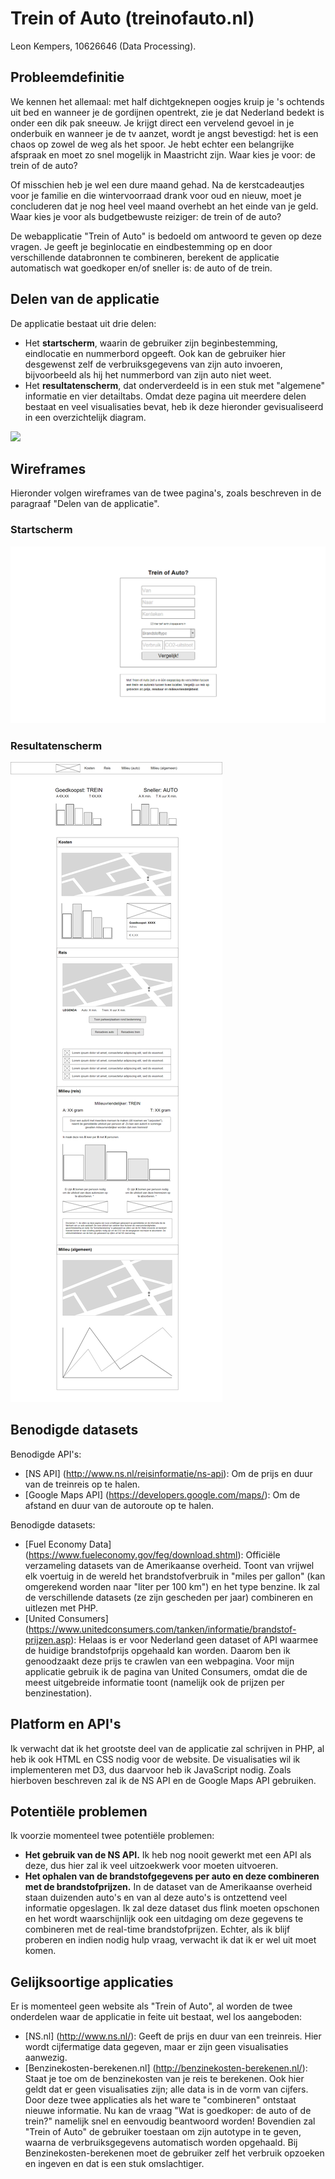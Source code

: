 # Trein of Auto (treinofauto.nl)
Leon Kempers, 10626646 (Data Processing).

## Probleemdefinitie
We kennen het allemaal: met half dichtgeknepen oogjes kruip je 's ochtends uit bed en wanneer je de gordijnen opentrekt, zie je dat Nederland bedekt is onder een dik pak sneeuw. Je krijgt direct een vervelend gevoel in je onderbuik en wanneer je de tv aanzet, wordt je angst bevestigd: het is een chaos op zowel de weg als het spoor. Je hebt echter een belangrijke afspraak en moet zo snel mogelijk in Maastricht zijn. Waar kies je voor: de trein of de auto?

Of misschien heb je wel een dure maand gehad. Na de kerstcadeautjes voor je familie en die wintervoorraad drank voor oud en nieuw, moet je concluderen dat je nog heel veel maand overhebt an het einde van je geld. Waar kies je voor als budgetbewuste reiziger: de trein of de auto?

De webapplicatie "Trein of Auto" is bedoeld om antwoord te geven op deze vragen. Je geeft je beginlocatie en eindbestemming op en door verschillende databronnen te combineren, berekent de applicatie automatisch wat goedkoper en/of sneller is: de auto of de trein.

## Delen van de applicatie
De applicatie bestaat uit drie delen:
* Het **startscherm**, waarin de gebruiker zijn beginbestemming, eindlocatie en nummerbord opgeeft. Ook kan de gebruiker hier desgewenst zelf de verbruiksgegevens van zijn auto invoeren, bijvoorbeeld als hij het nummerbord van zijn auto niet weet.
* Het **resultatenscherm**, dat onderverdeeld is in een stuk met "algemene" informatie en vier detailtabs. Omdat deze pagina uit meerdere delen bestaat en veel visualisaties bevat, heb ik deze hieronder gevisualiseerd in een overzichtelijk diagram. 

<img src="doc/charts/result.png" />

## Wireframes
Hieronder volgen wireframes van de twee pagina's, zoals beschreven in de paragraaf "Delen van de applicatie".

### Startscherm
<img src="doc/wireframes/start.png" />

### Resultatenscherm
<img src="doc/wireframes/resultaten.png" />


## Benodigde datasets
Benodigde API's:
* [NS API] (http://www.ns.nl/reisinformatie/ns-api): Om de prijs en duur van de treinreis op te halen.
* [Google Maps API] (https://developers.google.com/maps/): Om de afstand en duur van de autoroute op te halen.

Benodigde datasets:
* [Fuel Economy Data] (https://www.fueleconomy.gov/feg/download.shtml): Officiële verzameling datasets van de Amerikaanse overheid. Toont van vrijwel elk voertuig in de wereld het brandstofverbruik in "miles per gallon" (kan omgerekend worden naar "liter per 100 km") en het type benzine. Ik zal de verschillende datasets (ze zijn gescheden per jaar) combineren en uitlezen met PHP.
* [United Consumers] (https://www.unitedconsumers.com/tanken/informatie/brandstof-prijzen.asp): Helaas is er voor Nederland geen dataset of API waarmee de huidige brandstofprijs opgehaald kan worden. Daarom ben ik genoodzaakt deze prijs te crawlen van een webpagina. Voor mijn applicatie gebruik ik de pagina van United Consumers, omdat die de meest uitgebreide informatie toont (namelijk ook de prijzen per benzinestation).


## Platform en API's
Ik verwacht dat ik het grootste deel van de applicatie zal schrijven in PHP, al heb ik ook HTML en CSS nodig voor de website. De visualisaties wil ik implementeren met D3, dus daarvoor heb ik JavaScript nodig. Zoals hierboven beschreven zal ik de NS API en de Google Maps API gebruiken.


## Potentiële problemen
Ik voorzie momenteel twee potentiële problemen:
* **Het gebruik van de NS API.** Ik heb nog nooit gewerkt met een API als deze, dus hier zal ik veel uitzoekwerk voor moeten uitvoeren.
* **Het ophalen van de brandstofgegevens per auto en deze combineren met de brandstofprijzen.** In de dataset van de Amerikaanse overheid staan duizenden auto's en van al deze auto's is ontzettend veel informatie opgeslagen. Ik zal deze dataset dus flink moeten opschonen en het wordt waarschijnlijk ook een uitdaging om deze gegevens te combineren met de real-time brandstofprijzen. Echter, als ik blijf proberen en indien nodig hulp vraag, verwacht ik dat ik er wel uit moet komen.

## Gelijksoortige applicaties
Er is momenteel geen website als "Trein of Auto", al worden de twee onderdelen waar de applicatie in feite uit bestaat, wel los aangeboden:
* [NS.nl] (http://www.ns.nl/): Geeft de prijs en duur van een treinreis. Hier wordt cijfermatige data gegeven, maar er zijn geen visualisaties aanwezig.
* [Benzinekosten-berekenen.nl] (http://benzinekosten-berekenen.nl/): Staat je toe om de benzinekosten van je reis te berekenen. Ook hier geldt dat er geen visualisaties zijn; alle data is in de vorm van cijfers.
Door deze twee applicaties als het ware te "combineren" ontstaat nieuwe informatie. Nu kan de vraag "Wat is goedkoper: de auto of de trein?" namelijk snel en eenvoudig beantwoord worden! Bovendien zal "Trein of Auto" de gebruiker toestaan om zijn autotype in te geven, waarna de verbruiksgegevens automatisch worden opgehaald. Bij Benzinekosten-berekenen moet de gebruiker zelf het verbruik opzoeken en ingeven en dat is een stuk omslachtiger.

